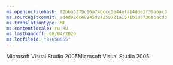 ```yaml
---
ms.openlocfilehash: f2bba5379c16a74bccc5e44efa14dde2f39a6ac3
ms.sourcegitcommit: ad4d92dce894592a259721a1571b1d8736abacdb
ms.translationtype: MT
ms.contentlocale: ru-RU
ms.lasthandoff: 08/04/2020
ms.locfileid: "87658655"
---
```

<span data-ttu-id="13a83-101">Microsoft Visual Studio 2005</span><span class="sxs-lookup"><span data-stu-id="13a83-101">Microsoft Visual Studio 2005</span></span>
